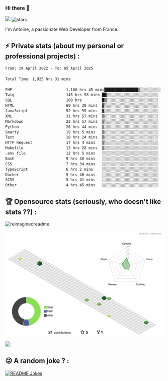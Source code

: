 ### Hi there 👋

![](https://komarev.com/ghpvc/?username=niotna)
<img src="https://img.shields.io/github/stars/niotna?label=Stars" alt="stars">

I'm Antoine, a passionate Web Developer from France.

## :zap: Private stats (about my personal or professional projects) : 

<!--START_SECTION:waka-->

```txt
From: 19 April 2022 - To: 05 April 2025

Total Time: 1,925 hrs 31 mins

PHP                        1,168 hrs 45 mins███████████████▒░░░░░░░░░   60.70 %
Twig                       145 hrs 58 mins ██░░░░░░░░░░░░░░░░░░░░░░░   07.58 %
SQL                        108 hrs         █▒░░░░░░░░░░░░░░░░░░░░░░░   05.61 %
HTML                       60 hrs 20 mins  ▓░░░░░░░░░░░░░░░░░░░░░░░░   03.13 %
JavaScript                 52 hrs 55 mins  ▓░░░░░░░░░░░░░░░░░░░░░░░░   02.75 %
XML                        31 hrs 57 mins  ▒░░░░░░░░░░░░░░░░░░░░░░░░   01.66 %
Markdown                   22 hrs 57 mins  ▒░░░░░░░░░░░░░░░░░░░░░░░░   01.19 %
Python                     20 hrs 44 mins  ▒░░░░░░░░░░░░░░░░░░░░░░░░   01.08 %
Smarty                     19 hrs 5 mins   ▒░░░░░░░░░░░░░░░░░░░░░░░░   00.99 %
Text                       18 hrs 24 mins  ▒░░░░░░░░░░░░░░░░░░░░░░░░   00.96 %
HTTP Request               17 hrs 4 mins   ▒░░░░░░░░░░░░░░░░░░░░░░░░   00.89 %
Makefile                   13 hrs 28 mins  ▒░░░░░░░░░░░░░░░░░░░░░░░░   00.70 %
.env file                  12 hrs 5 mins   ░░░░░░░░░░░░░░░░░░░░░░░░░   00.63 %
Bash                       9 hrs 48 mins   ░░░░░░░░░░░░░░░░░░░░░░░░░   00.51 %
CSS                        7 hrs 34 mins   ░░░░░░░░░░░░░░░░░░░░░░░░░   00.39 %
TypeScript                 6 hrs 2 mins    ░░░░░░░░░░░░░░░░░░░░░░░░░   00.31 %
Docker                     5 hrs 46 mins   ░░░░░░░░░░░░░░░░░░░░░░░░░   00.30 %
SCSS                       5 hrs 41 mins   ░░░░░░░░░░░░░░░░░░░░░░░░░   00.30 %
Other                      4 hrs 45 mins   ░░░░░░░░░░░░░░░░░░░░░░░░░   00.25 %
```

<!--END_SECTION:waka-->

## :trophy: Opensource stats (seriously, who doesn't like stats ??) : 

<!---
[![Top Langs](https://github-readme-stats.vercel.app/api/top-langs/?username=niotna)](https://github.com/anuraghazra/github-readme-stats) 
-->
<img src="https://myreadme.vercel.app/api/embed/niotna?panels=userstatistics,toprepositories,toplanguages,commitgraph" alt="reimaginedreadme" />

![](./profile-3d-contrib/profile-green-animate.svg)

<img src="https://github-profile-trophy.vercel.app/?username=niotna&theme=juicyfresh&no-bg=true" />

## :stuck_out_tongue_winking_eye: A random joke ? : 

<a href="https://readme-jokes.vercel.app"><img align="center" src="https://readme-jokes.vercel.app/api" alt="README Jokes"></a>
